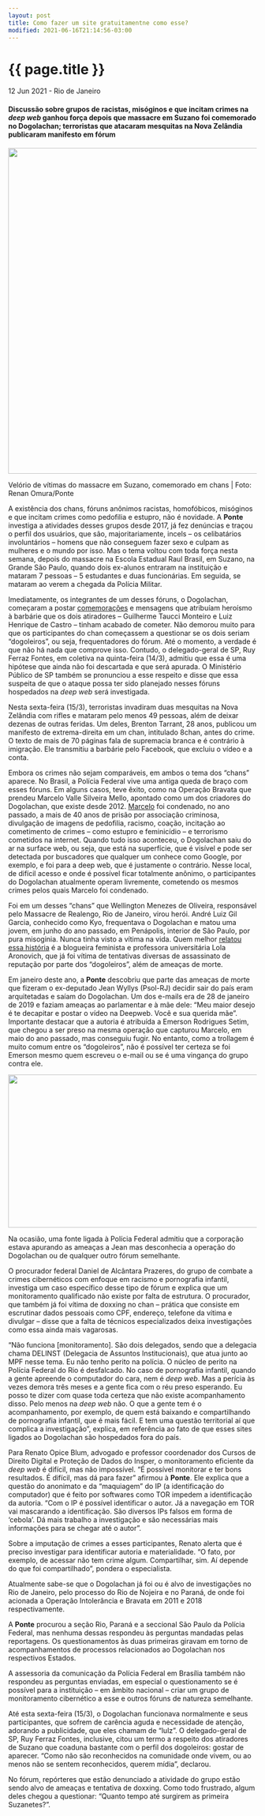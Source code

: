 ```yaml
---
layout: post
title: Como fazer um site gratuitamentne como esse?
modified: 2021-06-16T21:14:56-03:00
---
```


{{ page.title }}
================

<p class="meta">12 Jun 2021 - Rio de Janeiro</p>

#### Discussão sobre grupos de racistas, misóginos e que incitam crimes na *deep web* ganhou força depois que massacre em Suzano foi comemorado no Dogolachan; terroristas que atacaram mesquitas na Nova Zelândia publicaram manifesto em fórum

<img width="990" height="660" src=":/1e073d8010534350aecd9f5bc49ef07e"/>

Velório de vítimas do massacre em Suzano, comemorado em chans | Foto: Renan Omura/Ponte

A existência dos chans, fóruns anônimos racistas, homofóbicos, misóginos e que incitam crimes como pedofilia e estupro, não é novidade. A **Ponte** investiga a atividades desses grupos desde 2017, já fez denúncias e traçou o perfil dos usuários, que são, majoritariamente, incels – os celibatários involuntários – homens que não conseguem fazer sexo e culpam as mulheres e o mundo por isso. Mas o tema voltou com toda força nesta semana, depois do massacre na Escola Estadual Raul Brasil, em Suzano, na Grande São Paulo, quando dois ex-alunos entraram na instituição e mataram 7 pessoas – 5 estudantes e duas funcionárias. Em seguida, se mataram ao verem a chegada da Polícia Militar.

Imediatamente, os integrantes de um desses fóruns, o Dogolachan, começaram a postar [comemorações](https://web.archive.org/web/20210223010044/https://ponte.org/ataque-a-tiros-em-suzano-sp-e-comemorado-em-forum-racista-e-misogino-na-internet/) e mensagens que atribuíam heroísmo à barbárie que os dois atiradores – Guilherme Taucci Monteiro e Luiz Henrique de Castro – tinham acabado de cometer. Não demorou muito para que os participantes do chan começassem a questionar se os dois seriam “dogoleiros”, ou seja, frequentadores do fórum. Até o momento, a verdade é que não há nada que comprove isso. Contudo, o delegado-geral de SP, Ruy Ferraz Fontes, em coletiva na quinta-feira (14/3), admitiu que essa é uma hipótese que ainda não foi descartada e que será apurada. O Ministério Público de SP também se pronunciou a esse respeito e disse que essa suspeita de que o ataque possa ter sido planejado nesses fóruns hospedados na *deep web* será investigada.

Nesta sexta-feira (15/3), terroristas invadiram duas mesquitas na Nova Zelândia com rifles e mataram pelo menos 49 pessoas, além de deixar dezenas de outras feridas. Um deles, Brenton Tarrant, 28 anos, publicou um manifesto de extrema-direita em um chan, intitulado 8chan, antes do crime. O texto de mais de 70 páginas fala de supremacia branca e é contrário à imigração. Ele transmitiu a barbárie pelo Facebook, que excluiu o vídeo e a conta.

Embora os crimes não sejam comparáveis, em ambos o tema dos “chans” aparece. No Brasil, a Polícia Federal vive uma antiga queda de braço com esses fóruns. Em alguns casos, teve êxito, como na Operação Bravata que prendeu Marcelo Valle Silveira Mello, apontado como um dos criadores do Dogolachan, que existe desde 2012. [Marcelo](https://web.archive.org/web/20210223010044/https://ponte.org/lider-de-forum-racista-e-misogino-na-internet-e-condenado-a-41-anos-de-prisao/) foi condenado, no ano passado, a mais de 40 anos de prisão por associação criminosa, divulgação de imagens de pedofilia, racismo, coação, incitação ao cometimento de crimes – como estupro e feminicídio – e terrorismo cometidos na internet. Quando tudo isso aconteceu, o Dogolachan saiu do ar na surface web, ou seja, que está na superfície, que é visível e pode ser detectada por buscadores que qualquer um conhece como Google, por exemplo, e foi para a deep web, que é justamente o contrário. Nesse local, de difícil acesso e onde é possível ficar totalmente anônimo, o participantes do Dogolachan atualmente operam livremente, cometendo os mesmos crimes pelos quais Marcelo foi condenado.

Foi em um desses “chans” que Wellington Menezes de Oliveira, responsável pelo Massacre de Realengo, Rio de Janeiro, virou herói. André Luiz Gil Garcia, conhecido como Kyo, frequentava o Dogolachan e matou uma jovem, em junho do ano passado, em Penápolis, interior de São Paulo, por pura misoginia. Nunca tinha visto a vítima na vida. Quem melhor [relatou essa história](https://web.archive.org/web/20210223010044/https://escrevalolaescreva.blogspot.com/2018/06/mascu-atira-contra-desconhecida-na-rua.html) é a blogueira feminista e professora universitária Lola Aronovich, que já foi vítima de tentativas diversas de assassinato de reputação por parte dos “dogoleiros”, além de ameaças de morte.

Em janeiro deste ano, a **Ponte** descobriu que parte das ameaças de morte que fizeram o ex-deputado Jean Wyllys (Psol-RJ) decidir sair do país eram arquitetadas e saíam do Dogolachan. Um dos e-mails era de 28 de janeiro de 2019 e faziam ameaças ao parlamentar e à mãe dele: “Meu maior desejo é te decapitar e postar o vídeo na Deepweb. Você e sua querida mãe”. Importante destacar que a autoria é atribuída a Emerson Rodrigues Setim, que chegou a ser preso na mesma operação que capturou Marcelo, em maio do ano passado, mas conseguiu fugir. No entanto, como a trollagem é muito comum entre os “dogoleiros”, não é possível ter certeza se foi Emerson mesmo quem escreveu o e-mail ou se é uma vingança do grupo contra ele.

<img width="550" height="310" src=":/ccc6fab1b86643e9a7858aa5ea15c974"/>

Na ocasião, uma fonte ligada à Polícia Federal admitiu que a corporação estava apurando as ameaças a Jean mas desconhecia a operação do Dogolachan ou de qualquer outro fórum semelhante.

O procurador federal Daniel de Alcântara Prazeres, do grupo de combate a crimes cibernéticos com enfoque em racismo e pornografia infantil, investiga um caso específico desse tipo de fórum e explica que um monitoramento qualificado não existe por falta de estrutura. O procurador, que também já foi vítima de doxxing no chan – prática que consiste em escrutinar dados pessoais como CPF, endereço, telefone da vítima e divulgar – disse que a falta de técnicos especializados deixa investigações como essa ainda mais vagarosas.

“Não funciona \[monitoramento\]. São dois delegados, sendo que a delegacia chama DELINST (Delegacia de Assuntos Institucionais), que atua junto ao MPF nesse tema. Eu não tenho perito na polícia. O núcleo de perito na Polícia Federal do Rio é desfalcado. No caso de pornografia infantil, quando a gente apreende o computador do cara, nem é *deep web*. Mas a perícia às vezes demora três meses e a gente fica com o réu preso esperando. Eu posso te dizer com quase toda certeza que não existe acompanhamento disso. Pelo menos na *deep web* não. O que a gente tem é o acompanhamento, por exemplo, de quem está baixando e compartilhando de pornografia infantil, que é mais fácil. E tem uma questão territorial aí que complica a investigação”, explica, em referência ao fato de que esses sites ligados ao Dogolachan são hospedados fora do país.

Para Renato Opice Blum, advogado e professor coordenador dos Cursos de Direito Digital e Proteção de Dados do Insper, o monitoramento eficiente da *deep web* é difícil, mas não impossível. “É possível monitorar e ter bons resultados. É difícil, mas dá para fazer” afirmou à **Ponte**. Ele explica que a questão do anonimato e da “maquiagem” do IP (a identificação do computador) que é feito por softwares como TOR impedem a identificação da autoria. “Com o IP é possível identificar o autor. Já a navegação em TOR vai mascarando a identificação. São diversos IPs falsos em forma de ‘cebola’. Dá mais trabalho a investigação e são necessárias mais informações para se chegar até o autor”.

Sobre a imputação de crimes a esses participantes, Renato alerta que é preciso investigar para identificar autoria e materialidade. “O fato, por exemplo, de acessar não tem crime algum. Compartilhar, sim. Aí depende do que foi compartilhado”, pondera o especialista.

Atualmente sabe-se que o Dogolachan já foi ou é alvo de investigações no Rio de Janeiro, pelo processo do Rio de Nojeira e no Paraná, de onde foi acionada a Operação Intolerância e Bravata em 2011 e 2018 respectivamente.

A **Ponte** procurou a seção Rio, Paraná e a seccional São Paulo da Polícia Federal, mas nenhuma dessas respondeu às perguntas mandadas pelas reportagens. Os questionamentos às duas primeiras giravam em torno de acompanhamentos de processos relacionados ao Dogolachan nos respectivos Estados.

A assessoria da comunicação da Polícia Federal em Brasília também não respondeu as perguntas enviadas, em especial o questionamento se é possível para a instituição – em âmbito nacional – criar um grupo de monitoramento cibernético a esse e outros fóruns de natureza semelhante.

Até esta sexta-feira (15/3), o Dogolachan funcionava normalmente e seus participantes, que sofrem de carência aguda e necessidade de atenção, adorando a publicidade, que eles chamam de “lulz”. O delegado-geral de SP, Ruy Ferraz Fontes, inclusive, citou um termo a respeito dos atiradores de Suzano que coaduna bastante com o perfil dos dogoleiros: gostar de aparecer. “Como não são reconhecidos na comunidade onde vivem, ou ao menos não se sentem reconhecidos, querem mídia”, declarou.

No fórum, repórteres que estão denunciado a atividade do grupo estão sendo alvo de ameaças e tentativa de doxxing. Como todo frustrado, algum deles chegou a questionar: “Quanto tempo até surgirem as primeira Suzanetes?”.
